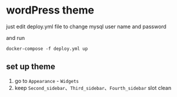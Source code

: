 # wordPress theme

just edit deploy.yml file to change mysql user name and password

and run

```
docker-compose -f deploy.yml up
```

## set up theme
1. go to `Appearance` - `Widgets`
2. keep `Second_sidebar`、`Third_sidebar`、`Fourth_sidebar` slot clean

